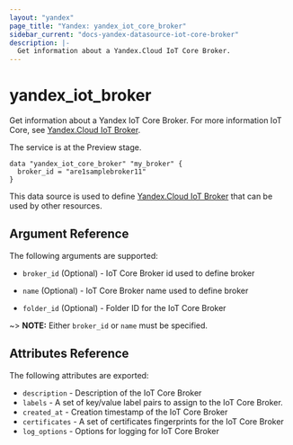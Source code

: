 ```yaml
---
layout: "yandex"
page_title: "Yandex: yandex_iot_core_broker"
sidebar_current: "docs-yandex-datasource-iot-core-broker"
description: |-
  Get information about a Yandex.Cloud IoT Core Broker.
---
```


# yandex\_iot\_broker

Get information about a Yandex IoT Core Broker. For more information IoT Core, see 
[Yandex.Cloud IoT Broker](https://cloud.yandex.com/docs/iot-core/quickstart).

The service is at the Preview stage.

```hcl
data "yandex_iot_core_broker" "my_broker" {
  broker_id = "are1samplebroker11"
}
```

This data source is used to define [Yandex.Cloud IoT Broker](https://cloud.yandex.com/docs/iot-core/quickstart) that can be used by other resources.

## Argument Reference

The following arguments are supported:

* `broker_id` (Optional) - IoT Core Broker id used to define broker

* `name` (Optional) - IoT Core Broker name used to define broker

* `folder_id` (Optional) - Folder ID for the IoT Core Broker

~> **NOTE:** Either `broker_id` or `name` must be specified.

## Attributes Reference

The following attributes are exported:

* `description` - Description of the IoT Core Broker
* `labels` - A set of key/value label pairs to assign to the IoT Core Broker.
* `created_at` - Creation timestamp of the IoT Core Broker
* `certificates` - A set of certificates fingerprints for the IoT Core Broker
* `log_options` - Options for logging for IoT Core Broker
